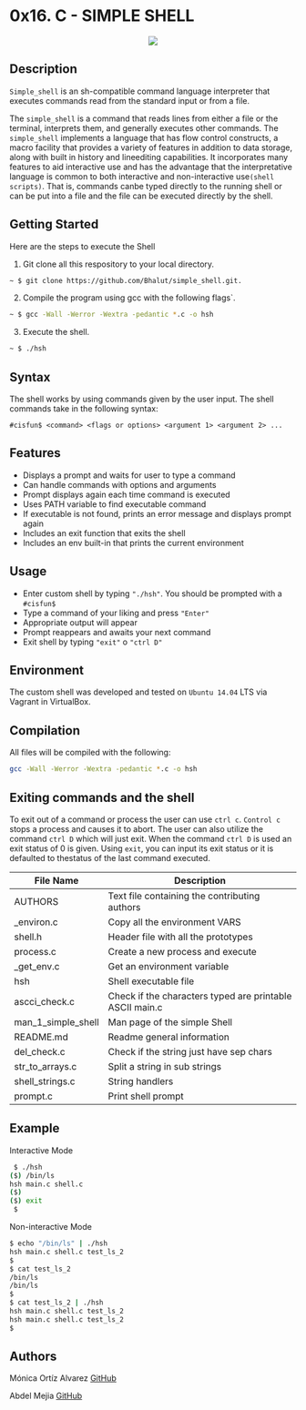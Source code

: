 # 0x16. C - SIMPLE SHELL

<p align="center">
<img src="https://mcdn.wallpapersafari.com/medium/5/36/lmD5tM.jpg">
</p>

## Description

`Simple_shell` is an sh-compatible command language interpreter that executes commands read from the standard input or from a file.


The `simple_shell` is a command that reads lines from either a file or the terminal, interprets them, and generally executes other commands. The `simple_shell` implements a language that has flow control constructs, a macro facility that provides a variety of features in addition to data storage, along with built in history and lineediting capabilities. It incorporates many features to aid interactive use and has the advantage that the interpretative language is common to both interactive and non-interactive use`(shell scripts)`. That is, commands canbe typed directly to the running shell or can be put into a file and the file can be executed directly by the shell.

## Getting Started
Here are the steps to execute the Shell
1. Git clone all this respository to your local directory.
```Bash
~ $ git clone https://github.com/Bhalut/simple_shell.git.
```
2. Compile the program using gcc with the following flags`.
```Bash
~ $ gcc -Wall -Werror -Wextra -pedantic *.c -o hsh
```
3. Execute the shell.
```Bash
~ $ ./hsh
```

## Syntax

The shell works by using commands given by the user input. The shell commands take in the following syntax:

`#cisfun$ <command> <flags or options> <argument 1> <argument 2> ...`

## Features

- Displays a prompt and waits for user to type a command
- Can handle commands with options and arguments
- Prompt displays again each time command is executed
- Uses PATH variable to find executable command
- If executable is not found, prints an error message and displays prompt again
- Includes an exit function that exits the shell
- Includes an env built-in that prints the current environment


## Usage

- Enter custom shell by typing `"./hsh"`. You should be prompted with a `#cisfun$`
- Type a command of your liking and press `"Enter"`
- Appropriate output will appear
- Prompt reappears and awaits your next command
- Exit shell by typing `"exit"` o `"ctrl D"`


## Environment

The custom shell was developed and tested on `Ubuntu 14.04` LTS via Vagrant in VirtualBox.


## Compilation

All files will be compiled with the following: 
```bash
gcc -Wall -Werror -Wextra -pedantic *.c -o hsh
```

## Exiting commands and the shell

To exit out of a command or process the user can use `ctrl c`. `Control c` stops a process and causes it to abort. The user can also utilize the command `ctrl D` which will just exit. When the command `ctrl D` is used an exit status of 0 is given. Using `exit`, you can input its exit status or it is defaulted to thestatus of the last command executed.


File Name | Description
--------- | -----------
AUTHORS | Text file containing the contributing authors
_environ.c | Copy all the environment VARS
shell.h | Header file with all the prototypes
process.c | Create a new process and execute
\_get_env.c | Get an environment variable
hsh | Shell executable file
ascci_check.c | Check if the characters typed are printable ASCII              main.c | Main function to process the shell interpreter
man_1_simple_shell | Man page of the simple Shell
README.md | Readme general information
del_check.c | Check if the string just have sep chars
str_to_arrays.c | Split a string in sub strings
shell_strings.c | String handlers
prompt.c | Print shell prompt


## Example

Interactive Mode

```bash
 $ ./hsh
($) /bin/ls
hsh main.c shell.c
($)
($) exit
 $
```
Non-interactive Mode

```bash
$ echo "/bin/ls" | ./hsh
hsh main.c shell.c test_ls_2
$
$ cat test_ls_2
/bin/ls
/bin/ls
$
$ cat test_ls_2 | ./hsh
hsh main.c shell.c test_ls_2
hsh main.c shell.c test_ls_2
$
```
## Authors

Mónica Ortíz Alvarez [GitHub](https://github.com/monicajoa)

Abdel Mejia [GitHub](https://github.com/Bhalut)
